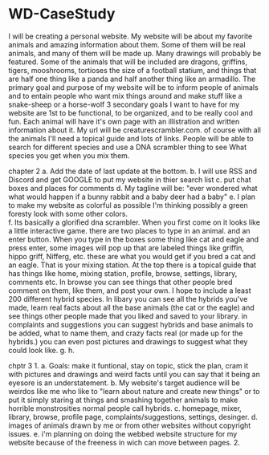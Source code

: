 # WD-CaseStudy
  I will be creating a personal website.
My website will be about my favorite animals and amazing information about them.
Some of them will be real animals, 
and many of them will be made up. Many drawings will probably be featured.
Some of the animals that will be included are dragons, griffins, tigers, mooshrooms, 
tortioses the size of a football statium, and things that are half one thing like a panda 
and half another thing like an armadillo. 
The primary goal and purpose of my website will be to inform people of animals 
and to entain people who want mix things around and make stuff like a snake-sheep or a horse-wolf
3 secondary goals I want to have for my 
website are 1st to be functional, to be organized, and to be really cool and fun. 
Each animal will have it's own page with an illistration and written information about it. 
My url will be creaturescrambler.com. 
of course with all the animals I'll need a topical guide and lots of links. 
People will be able to search for different species and use a DNA scrambler 
thing to see What species you get when you mix them. 






  chapter 2                                                                                                                                                                     a. Add the date of last update at the bottom.
                                                                                                                                                                                b. I will use RSS and Discord and get GOOGLE to put my website in thier search list
                                                                                                                                                                                c. put chat boxes and places for comments
                                                                                                                                                                                d. My tagline will be: "ever wondered what what would happen if a bunny rabbit and a baby deer had a baby"
                                                                                                                                                                                e. I plan to make my website as colorful as possible I'm thinking possibly a green foresty look with some other colors.  
                                                                                                                                                                                f. Its basically a glorified dna scrambler. 
When you first come on it looks like a little interactive game. there are two places to type in an animal. 
and an enter button. When you type in the boxes some thing like cat and eagle and press enter, some images will pop up that are labeled 
things like griffin, hippo griff, Nifferg, etc. these are what you would get if you bred a cat and an eagle. That is your mixing station. 
At the top there is a topical guide that has things like home, mixing station, profile, browse, settings, library, comments etc. In browse you can see things that other people bred comment on them, like them, and post your own. 
I hope to include a least 200 different hybrid species. In libary you can see all the hybrids you've made, learn real facts about all the base animals (the cat or the eagle) and see things other people made that you liked and saved to your library. 
in complaints and suggestions you can suggest hybrids and base animals to be added, what to name them, and crazy facts real (or made up for the hybrids.) you can even post pictures and drawings to suggest what they could look like. 
                                                                                                                                                                                g. 
                                                                                                                                                                                h. 
                                                                                                                                                                                
                                                                                                                                                                                
                                                                                                                                                                                
   chptr 3
1. 
 a. Goals: make it funtional, stay on topic, stick the plan, cram it with pictures and drawings and weird facts until you can say that it being an eyesore is an understatement. 
 b. My website's target audience will be weirdos like me who like to "learn about nature and create new things" or to put it simply staring at things and smashing together animals to make horrible monstrosities normal people call hybrids. 
 c. homepage, mixer, library, browse, profile page, complaints/suggestions, settings, desinger. 
 d. images of animals drawn by me or from other websites without copyright issues. 
 e. i'm planning on doing the webbed website structure for my website because of the freeness in wich can move between pages. 
2. 
